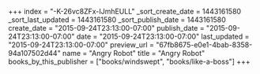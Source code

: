 +++
index = "-K-26vc8ZFx-IJmhEULL"
_sort_create_date = 1443161580
_sort_last_updated = 1443161580
_sort_publish_date = 1443161580
create_date = "2015-09-24T23:13:00-07:00"
publish_date = "2015-09-24T23:13:00-07:00"
date = "2015-09-24T23:13:00-07:00"
last_updated = "2015-09-24T23:13:00-07:00"
preview_url = "67fb8675-e0e1-4bab-8358-94a107502d44"
name = "Angry Robot"
title = "Angry Robot"
books_by_this_publisher = ["books/windswept", "books/like-a-boss"]
+++
